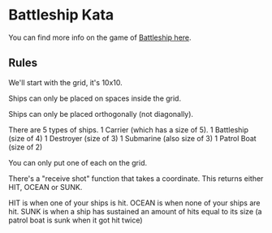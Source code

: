# Battleship Kata

You can find more info on the game of [Battleship here](https://en.wikipedia.org/wiki/Battleship_(game)).

## Rules
We'll start with the grid, it's 10x10.

Ships can only be placed on spaces inside the grid.

Ships can only be placed orthogonally (not diagonally).

There are 5 types of ships.
1 Carrier (which has a size of 5).
1 Battleship (size of 4)
1 Destroyer (size of 3)
1 Submarine (also size of 3)
1 Patrol Boat (size of 2)

You can only put one of each on the grid.

There's a "receive shot" function that takes a coordinate. This returns either HIT, OCEAN or SUNK.

HIT is when one of your ships is hit.
OCEAN is when none of your ships are hit.
SUNK is when a ship has sustained an amount of hits equal to its size (a patrol boat is sunk when it got hit twice)
